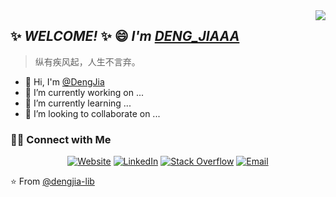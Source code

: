 <img align="right" src="https://github-readme-stats.vercel.app/api?username=dengjia-lib&show_icons=true&icon_color=CE1D2D&text_color=718096&bg_color=ffffff&hide_title=true" />

## ✨ _**WELCOME!**_ ✨ 😄 _**I'm [DENG_JIAAA](https://github.com/dengjia-lib)**_
> 纵有疾风起，人生不言弃。
<!--
**dengjia-lib/dengjia-lib** is a ✨ _special_ ✨ repository because its `README.md` (this file) appears on your GitHub profile.

Here are some ideas to get you started:

- 🔭 I’m currently working on ...
- 🌱 I’m currently learning ...
- 👯 I’m looking to collaborate on ...
- 🤔 I’m looking for help with ...
- 💬 Ask me about ...
- 📫 How to reach me: ...
- 😄 Pronouns: ...
- ⚡ Fun fact: ...
-->

- 👋 Hi, I'm [@DengJia](https://github.com/dengjia-lib)
- 🔭 I’m currently working on ...
- 🌱 I’m currently learning ...
- 👯 I’m looking to collaborate on ...

<h3> 🤝🏻 Connect with Me </h3>

<p align="center">
<a href="https://www.anandmainali.com.np" target="_blank"><img alt="Website" src="https://img.shields.io/badge/Website-www.anandmainali.com.np-blue?style=flat&logo=google-chrome"></a>
<a href="https://www.linkedin.com/in/anandmainali/" target="_blank"><img alt="LinkedIn" src="https://img.shields.io/badge/LinkedIn-@anandmainali-blue?style=flat&logo=linkedin"></a>
<a href="https://stackoverflow.com/users/8519896/anand-mainali?tab=profile" target="_blank"><img alt="Stack Overflow" src="https://img.shields.io/badge/Stackoverflow-Anand%20Mainali-blue?style=flat&logo=stackoverflow"></a>
<a href="mailto:anandmainali5@gmail.com"><img alt="Email" src="https://img.shields.io/badge/Email-anandmainali5@gmail.com-blue?style=flat&logo=gmail"></a>
</p>


⭐️ From [@dengjia-lib](https://github.com/anandmainali)
